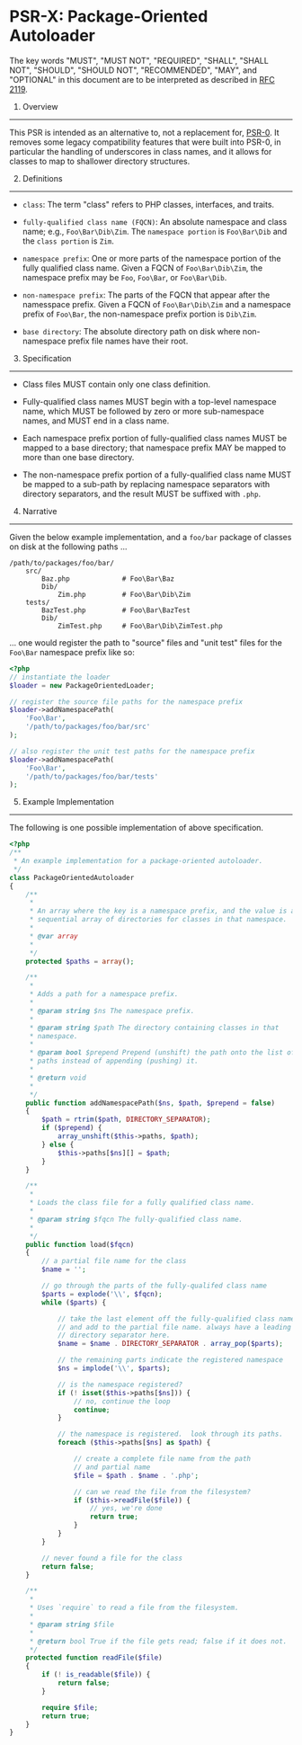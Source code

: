PSR-X: Package-Oriented Autoloader
==================================

The key words "MUST", "MUST NOT", "REQUIRED", "SHALL", "SHALL NOT", "SHOULD", "SHOULD NOT", "RECOMMENDED", "MAY", and "OPTIONAL" in this document are to be interpreted as described in [RFC 2119](http://tools.ietf.org/html/rfc2119).


1. Overview
-----------

This PSR is intended as an alternative to, not a replacement for,
[PSR-0](https://github.com/php-fig/fig-standards/blob/master/accepted/PSR-0.md).
It removes some legacy compatibility features that were built into PSR-0, in
particular the handling of underscores in class names, and it allows for
classes to map to shallower directory structures.


2. Definitions
--------------

- `class`: The term "class" refers to PHP classes, interfaces, and traits.

- `fully-qualified class name (FQCN)`: An absolute namespace and class name;
  e.g., `Foo\Bar\Dib\Zim`. The `namespace portion` is `Foo\Bar\Dib` and the
  `class portion` is `Zim`.

- `namespace prefix`: One or more parts of the namespace portion of the fully
  qualified class name. Given a FQCN of `Foo\Bar\Dib\Zim`, the namespace
  prefix may be `Foo`, `Foo\Bar`, or `Foo\Bar\Dib`.

- `non-namespace prefix`: The parts of the FQCN that appear after the
  namesspace prefix. Given a FQCN of `Foo\Bar\Dib\Zim` and a namespace prefix
  of `Foo\Bar`, the non-namespace prefix portion is `Dib\Zim`.

- `base directory`: The absolute directory path on disk where non-namespace
  prefix file names have their root.


3. Specification
----------------

- Class files MUST contain only one class definition.

- Fully-qualified class names MUST begin with a top-level namespace name,
  which MUST be followed by zero or more sub-namespace names, and MUST end in
  a class name.

- Each namespace prefix portion of fully-qualified class names MUST be mapped
  to a base directory; that namespace prefix MAY be mapped to more than one
  base directory.

- The non-namespace prefix portion of a fully-qualified class name MUST be
  mapped to a sub-path by replacing namespace separators with directory
  separators, and the result MUST be suffixed with `.php`.


4. Narrative
------------

Given the below example implementation, and a `foo/bar` package of classes on
disk at the following paths ...

    /path/to/packages/foo/bar/
        src/
            Baz.php             # Foo\Bar\Baz
            Dib/
                Zim.php         # Foo\Bar\Dib\Zim
        tests/
            BazTest.php         # Foo\Bar\BazTest
            Dib/
                ZimTest.php     # Foo\Bar\Dib\ZimTest.php

... one would register the path to "source" files and "unit test" files for
the `Foo\Bar` namespace prefix like so:

```php
<?php
// instantiate the loader
$loader = new PackageOrientedLoader;

// register the source file paths for the namespace prefix
$loader->addNamespacePath(
    'Foo\Bar',
    '/path/to/packages/foo/bar/src'
);

// also register the unit test paths for the namespace prefix
$loader->addNamespacePath(
    'Foo\Bar',
    '/path/to/packages/foo/bar/tests'
);
```


5. Example Implementation
-------------------------

The following is one possible implementation of above specification.

```php
<?php
/**
 * An example implementation for a package-oriented autoloader.
 */
class PackageOrientedAutoloader
{
    /**
     * 
     * An array where the key is a namespace prefix, and the value is a
     * sequential array of directories for classes in that namespace.
     * 
     * @var array
     * 
     */
    protected $paths = array();

    /**
     * 
     * Adds a path for a namespace prefix.
     * 
     * @param string $ns The namespace prefix.
     * 
     * @param string $path The directory containing classes in that
     * namespace.
     * 
     * @param bool $prepend Prepend (unshift) the path onto the list of 
     * paths instead of appending (pushing) it.
     * 
     * @return void
     * 
     */
    public function addNamespacePath($ns, $path, $prepend = false)
    {
        $path = rtrim($path, DIRECTORY_SEPARATOR);
        if ($prepend) {
            array_unshift($this->paths, $path);
        } else {
            $this->paths[$ns][] = $path;
        }
    }

    /**
     * 
     * Loads the class file for a fully qualified class name.
     * 
     * @param string $fqcn The fully-qualified class name.
     * 
     */
    public function load($fqcn)
    {
        // a partial file name for the class
        $name = '';

        // go through the parts of the fully-qualifed class name
        $parts = explode('\\', $fqcn);
        while ($parts) {

            // take the last element off the fully-qualified class name
            // and add to the partial file name. always have a leading
            // directory separator here.
            $name = $name . DIRECTORY_SEPARATOR . array_pop($parts);

            // the remaining parts indicate the registered namespace
            $ns = implode('\\', $parts);

            // is the namespace registered?
            if (! isset($this->paths[$ns])) {
                // no, continue the loop
                continue;
            }

            // the namespace is registered.  look through its paths.
            foreach ($this->paths[$ns] as $path) {

                // create a complete file name from the path
                // and partial name
                $file = $path . $name . '.php';

                // can we read the file from the filesystem?
                if ($this->readFile($file)) {
                    // yes, we're done
                    return true;
                }
            }
        }

        // never found a file for the class
        return false;
    }

    /**
     * 
     * Uses `require` to read a file from the filesystem.
     * 
     * @param string $file
     * 
     * @return bool True if the file gets read; false if it does not.
     */
    protected function readFile($file)
    {
        if (! is_readable($file)) {
            return false;
        }

        require $file;
        return true;
    }
}
```
